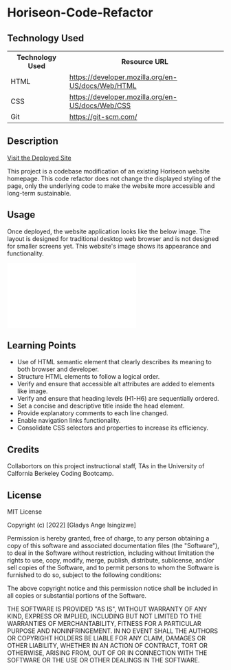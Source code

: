 # Horiseon-Code-Refactor

## Technology Used

<table>
    <tr>
        <th>Technology Used</th>
        <th>Resource URL</th>
    </tr>
    <tr>
        <td>HTML</td>
        <td><a href="https://developer.mozilla.org/en-US/docs/Web/HTML">https://developer.mozilla.org/en-US/docs/Web/HTML</a></td>
    </tr>
    <tr>
        <td>CSS</td>
        <td><a href="https://developer.mozilla.org/en-US/docs/Web/CSS">https://developer.mozilla.org/en-US/docs/Web/CSS</a></td>
    </tr>
    <tr>
        <td>Git</td>
        <td><a href="https://git-scm.com/">https://git-scm.com/</a></td>
    </tr>
</table>

## Description

<a href="https://isglad.github.io/refactoring-marketing-site/">Visit the Deployed Site</a>

This project is a codebase modification of an existing Horiseon website homepage. This code refactor does not change the displayed styling of the page, only the underlying code to make the website more accessible and long-term sustainable. 

## Usage

Once deployed, the website application looks like the below image. The layout is designed for traditional desktop web browser and is not designed for smaller screens yet. This website's image shows its appearance and functionality. 

![Horiseon web application](file:///Users/gladys/bootcamp/github/homework/refactoring-marketing-site/index.html)

## Learning Points

- Use of HTML semantic element that clearly describes its meaning to both browser and developer.
- Structure HTML elements to follow a logical order.
- Verify and ensure that accessible alt attributes are added to elements like image.
- Verify and ensure that heading levels (H1-H6) are sequentially ordered.
- Set a concise and descriptive title inside the head element.
- Provide explanatory comments to each line changed.
- Enable navigation links functionality.
- Consolidate CSS selectors and properties to increase its efficiency.

## Credits

Collabortors on this project instructional staff, TAs in the University of Calfornia Berkeley Coding Bootcamp.

## License

MIT License

Copyright (c) [2022] [Gladys Ange Isingizwe]

Permission is hereby granted, free of charge, to any person obtaining a copy
of this software and associated documentation files (the "Software"), to deal
in the Software without restriction, including without limitation the rights
to use, copy, modify, merge, publish, distribute, sublicense, and/or sell
copies of the Software, and to permit persons to whom the Software is
furnished to do so, subject to the following conditions:

The above copyright notice and this permission notice shall be included in all
copies or substantial portions of the Software.

THE SOFTWARE IS PROVIDED "AS IS", WITHOUT WARRANTY OF ANY KIND, EXPRESS OR
IMPLIED, INCLUDING BUT NOT LIMITED TO THE WARRANTIES OF MERCHANTABILITY,
FITNESS FOR A PARTICULAR PURPOSE AND NONINFRINGEMENT. IN NO EVENT SHALL THE
AUTHORS OR COPYRIGHT HOLDERS BE LIABLE FOR ANY CLAIM, DAMAGES OR OTHER
LIABILITY, WHETHER IN AN ACTION OF CONTRACT, TORT OR OTHERWISE, ARISING FROM,
OUT OF OR IN CONNECTION WITH THE SOFTWARE OR THE USE OR OTHER DEALINGS IN THE
SOFTWARE.
